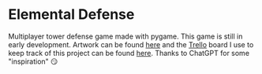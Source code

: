 # Elemental Defense
Multiplayer tower defense game made with pygame. This game is still in early development.
Artwork can be found [here](https://www.pixilart.com/iamdeedz/albums/elemental-defen-324967) and the [Trello](https://trello.com/) board I use to keep track of this project can be found [here](https://trello.com/b/WFn2HbaN/elemental-defense). Thanks to ChatGPT for some "inspiration" :smirk:
